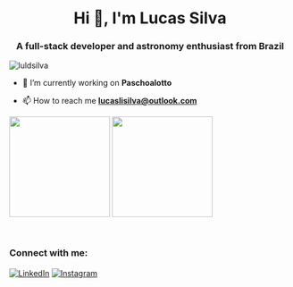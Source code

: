<h1 align="center">Hi 👋, I'm Lucas Silva</h1>
<h3 align="center">A full-stack developer and astronomy enthusiast from Brazil</h3>

<p align="left"> <img src="https://komarev.com/ghpvc/?username=luldsilva&label=Profile%20views&color=0e75b6&style=flat" alt="luldsilva" /> </p>

- 🔭 I’m currently working on **Paschoalotto**

- 📫 How to reach me **lucaslisilva@outlook.com**

<p align="left">
<img src="https://github-readme-stats.vercel.app/api?username=luldsilva&show_icons=true&locale=en"  style="max-width: 100%"; height="180em" align="middle">
<img src="https://github-readme-stats.vercel.app/api/top-langs?username=luldsilva&show_icons=true&locale=en&layout=compact"  style="max-width: 100%"; height="180em" align="middle">
</p>

<br>

<h3 align="left">Connect with me:</h3>
<p align="left">
<a href="https://linkedin.com/in/lucas-silva-6679a21b0" target="blank"><img align="center" src="https://camo.githubusercontent.com/1598532a3542326fff0ea5e0481f39287c1a1a201b07b4fff95c5ecd6a30553e/68747470733a2f2f696d672e736869656c64732e696f2f62616467652f4c696e6b6564496e2d2532333030373742352e7376673f267374796c653d666c61742d737175617265266c6f676f3d6c696e6b6564696e266c6f676f436f6c6f723d7768697465" alt="LinkedIn" data-canonical-src="https://img.shields.io/badge/LinkedIn-%230077B5.svg?&amp;style=flat-square&amp;logo=linkedin&amp;logoColor=white" style="max-width: 100%;" /></a>
<a href="https://instagram.com/lucasmihayaz" target="blank"><img align="center" <img src="https://camo.githubusercontent.com/b091cb88e26295fdc73b1f1f91d812216757930cb4d60f7951a07deff2a53fd5/68747470733a2f2f696d672e736869656c64732e696f2f62616467652f496e7374616772616d2d2532334534343035462e7376673f267374796c653d666c61742d737175617265266c6f676f3d696e7374616772616d266c6f676f436f6c6f723d7768697465" alt="Instagram" data-canonical-src="https://img.shields.io/badge/Instagram-%23E4405F.svg?&amp;style=flat-square&amp;logo=instagram&amp;logoColor=white" style="max-width: 100%;"></a>
</p>

